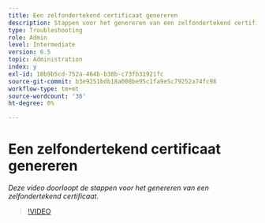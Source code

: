 ```yaml
---
title: Een zelfondertekend certificaat genereren
description: Stappen voor het genereren van een zelfondertekend certificaat voor het toepassen van SSL
type: Troubleshooting
role: Admin
level: Intermediate
version: 6.5
topic: Administration
index: y
exl-id: 10b9b5cd-752a-464b-b38b-c73fb31921fc
source-git-commit: b3e9251bdb18a008be95c1fa9e5c79252a74fc98
workflow-type: tm+mt
source-wordcount: '36'
ht-degree: 0%

---
```


# Een zelfondertekend certificaat genereren

*Deze video doorloopt de stappen voor het genereren van een zelfondertekend certificaat.*

>[!VIDEO](https://video.tv.adobe.com/v/335539?quality=12&learn=on)
